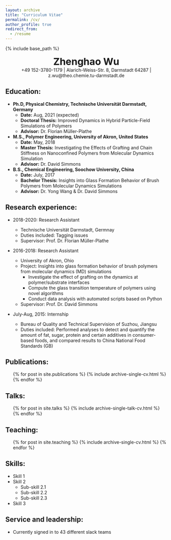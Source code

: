 ```yaml
---
layout: archive
title: "Curriculum Vitae"
permalink: /cv/
author_profile: true
redirect_from:
  - /resume
---
```


{% include base_path %}


<div style="text-align: center;font-size:30px;"><b>Zhenghao Wu</b></div>


<div align="center">+49 152-3780-1179 |   Alarich-Weiss-Str. 8, Darmstadt 64287 | z.wu@theo.chemie.tu-darmstadt.de </div>


Education:
------

* **Ph.D, Physical Chemistry, Technische Universität Darmstadt, Germany**
  * **Date:** Aug, 2021 (expected)
  * **Doctoral Thesis:** Improved Dynamics in Hybrid Particle-Field Simulations of Polymers
  * **Advisor:** Dr. Florian Müller-Plathe
* **M.S., Polymer Engineering, University of Akron, United States**
  * **Date:** May, 2018
  * **Master Thesis:** Investigating the Effects of Grafting and Chain Stiffness on Nanoconfined Polymers from Molecular Dynamics Simulation
  * **Advisor:** Dr. David Simmons
* **B.S., Chemical Engineering, Soochow University, China**
  * **Date:** July, 2017
  * **Bachelor Thesis:** Insights into Glass Formation Behavior of Brush Polymers from Molecular Dynamics Simulations
  * **Advisor:** Dr. Yong Wang & Dr. David Simmons
  
Research experience:
------
* 2018-2020: Research Assistant
  * Technische Universität Darmstadt, Germnay
  * Duties included: Tagging issues
  * Supervisor: Prof. Dr. Florian Müller-Plathe 

* 2016-2018: Research Assistant
  * University of Akron, Ohio
  * Project: Insights into glass formation behavior of brush polymers from molecular dynamics (MD) simulations
    * Investigate the effect of grafting on the dynamics at polymer/substrate interfaces
    * Compute the glass transition temperature of polymers using novel algorithms
    * Conduct data analysis with automated scripts based on Python
  * Supervisor: Prof. Dr. David Simmons 

* July-Aug, 2015: Internship
  * Bureau of Quality and Technical Supervision of Suzhou, Jiangsu
  * Duties included: Performed analyses to detect and quantify the amount of fat, sugar, protein and certain additives in consumer-based foods, and compared results to China National Food Standards (GB)
  

Publications:
------
  <ul>{% for post in site.publications %}
    {% include archive-single-cv.html %}
  {% endfor %}</ul>
  
Talks:
------
  <ul>{% for post in site.talks %}
    {% include archive-single-talk-cv.html %}
  {% endfor %}</ul>
  
Teaching:
------
  <ul>{% for post in site.teaching %}
    {% include archive-single-cv.html %}
  {% endfor %}</ul>

Skills:
------
* Skill 1
* Skill 2
  * Sub-skill 2.1
  * Sub-skill 2.2
  * Sub-skill 2.3
* Skill 3


Service and leadership:
------
* Currently signed in to 43 different slack teams
